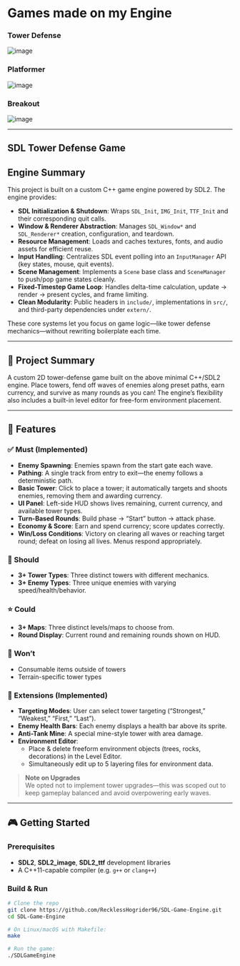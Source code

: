 # Games made on my Engine

### Tower Defense
![image](https://github.com/user-attachments/assets/fe61a130-5561-4482-a10a-1425b8c03c32)

### Platformer
![image](https://github.com/user-attachments/assets/4cd8ebd0-7f22-442f-8390-d2ec0590b5e3)

### Breakout
![image](https://github.com/user-attachments/assets/803486d3-dd40-409c-a6bb-1a402ff02545)

---

## SDL Tower Defense Game

## Engine Summary
This project is built on a custom C++ game engine powered by SDL2. The engine provides:
- **SDL Initialization & Shutdown**: Wraps `SDL_Init`, `IMG_Init`, `TTF_Init` and their corresponding quit calls.  
- **Window & Renderer Abstraction**: Manages `SDL_Window*` and `SDL_Renderer*` creation, configuration, and teardown.  
- **Resource Management**: Loads and caches textures, fonts, and audio assets for efficient reuse.  
- **Input Handling**: Centralizes SDL event polling into an `InputManager` API (key states, mouse, quit events).  
- **Scene Management**: Implements a `Scene` base class and `SceneManager` to push/pop game states cleanly.  
- **Fixed-Timestep Game Loop**: Handles delta-time calculation, update → render → present cycles, and frame limiting.  
- **Clean Modularity**: Public headers in `include/`, implementations in `src/`, and third-party dependencies under `extern/`.

These core systems let you focus on game logic—like tower defense mechanics—without rewriting boilerplate each time.

---

## 🚀 Project Summary
A custom 2D tower-defense game built on the above minimal C++/SDL2 engine. Place towers, fend off waves of enemies along preset paths, earn currency, and survive as many rounds as you can! The engine’s flexibility also includes a built-in level editor for free-form environment placement.

---

## 🚀 Features

### ✅ Must (Implemented)
- **Enemy Spawning**: Enemies spawn from the start gate each wave.  
- **Pathing**: A single track from entry to exit—the enemy follows a deterministic path.  
- **Basic Tower**: Click to place a tower; it automatically targets and shoots enemies, removing them and awarding currency.  
- **UI Panel**: Left-side HUD shows lives remaining, current currency, and available tower types.  
- **Turn-Based Rounds**: Build phase → “Start” button → attack phase.  
- **Economy & Score**: Earn and spend currency; score updates correctly.  
- **Win/Loss Conditions**: Victory on clearing all waves or reaching target round; defeat on losing all lives. Menus respond appropriately.

### 🚧 Should
- **3+ Tower Types**: Three distinct towers with different mechanics.  
- **3+ Enemy Types**: Three unique enemies with varying speed/health/behavior.

### ⭐ Could
- **3+ Maps**: Three distinct levels/maps to choose from.  
- **Round Display**: Current round and remaining rounds shown on HUD.

### 🚫 Won’t
- Consumable items outside of towers  
- Terrain-specific tower types  

### 🔧 Extensions (Implemented)
- **Targeting Modes**: User can select tower targeting (“Strongest,” “Weakest,” “First,” “Last”).  
- **Enemy Health Bars**: Each enemy displays a health bar above its sprite.  
- **Anti-Tank Mine**: A special mine-style tower with area damage.  
- **Environment Editor**:  
  - Place & delete freeform environment objects (trees, rocks, decorations) in the Level Editor.  
  - Simultaneously edit up to 5 layering files for environment data.

> **Note on Upgrades**  
> We opted not to implement tower upgrades—this was scoped out to keep gameplay balanced and avoid overpowering early waves.

---

## 🎮 Getting Started

### Prerequisites
- **SDL2**, **SDL2_image**, **SDL2_ttf** development libraries  
- A C++11-capable compiler (e.g. `g++` or `clang++`)  

### Build & Run
```bash
# Clone the repo
git clone https://github.com/RecklessHogrider96/SDL-Game-Engine.git
cd SDL-Game-Engine

# On Linux/macOS with Makefile:
make

# Run the game:
./SDLGameEngine
